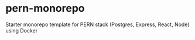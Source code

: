 # pern-monorepo
Starter monorepo template for PERN stack (Postgres, Express, React, Node) using Docker
